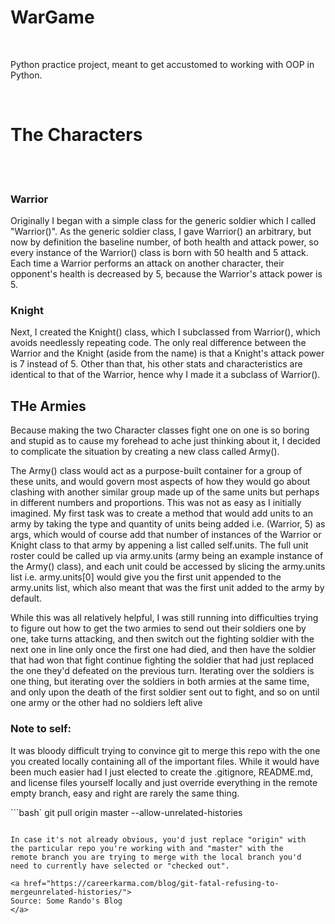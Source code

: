# WarGame

<br>

Python practice project, meant to get accustomed to working with 
OOP in Python.

<br>

# The Characters

<br>
<br>


### Warrior

Originally I began with a simple class for the generic soldier
which I called "Warrior()". As the generic soldier class, I gave
Warrior() an arbitrary, but now by definition the baseline number,
of both health and attack power, so every instance of the Warrior()
class is born with 50 health and 5 attack. Each time a Warrior 
performs an attack on another character, their opponent's health is 
decreased by 5, because the Warrior's attack power is 5. 


### Knight

Next, I created the Knight() class, which I subclassed from 
Warrior(), which avoids needlessly repeating code. The only real 
difference between the Warrior and the Knight (aside from the name)
is that a Knight's attack power is 7 instead of 5. Other than that, 
his other stats and characteristics are identical to that of the 
Warrior, hence why I made it a subclass of Warrior().


## THe Armies

Because making the two Character classes fight one on one is so 
boring and stupid as to cause my forehead to ache just thinking
about it, I decided to complicate the situation by creating a new
class called Army(). 

The Army() class would act as a purpose-built container for a group
of these units, and would govern most aspects of how they would go 
about clashing with another similar group made up of the same units
but perhaps in different numbers and proportions. This was not as
easy as I initially imagined. My first task was to create a method 
that would add units to an army by taking the type and quantity of
units being added i.e. (Warrior, 5) as args, which would of course
add that number of instances of the Warrior or Knight class to that
army by appening a list called self.units. The full unit roster
could be called up via army.units (army being an example instance 
of the Army() class), and each unit could be accessed by slicing
the army.units list i.e. army.units[0] would give you the first 
unit appended to the army.units list, which also meant that was 
the first unit added to the army by default. 

While this was all relatively helpful, I was still running into 
difficulties trying to figure out how to get the two armies to 
send out their soldiers one by one, take turns attacking, and then
switch out the fighting soldier with the next one in line only once
the first one had died, and then have the soldier that had won that
fight continue fighting the soldier that had just replaced the one
they'd defeated on the previous turn. Iterating over the soldiers 
is one thing, but iterating over the soldiers in both armies 
at the same time, and only upon the death of the first soldier sent
out to fight, and so on until one army or the other had no soldiers
left alive 


### Note to self:

It was bloody difficult trying to convince git to merge this repo
with the one you created locally containing all of the important
files. While it would have been much easier had I just elected
to create the .gitignore, README.md, and license files yourself 
locally and just override everything in the remote empty branch,
easy and right are rarely the same thing.

```bash`
git pull origin master --allow-unrelated-histories
```

In case it's not already obvious, you'd just replace "origin" with 
the particular repo you're working with and "master" with the 
remote branch you are trying to merge with the local branch you'd 
need to currently have selected or "checked out".

<a href="https://careerkarma.com/blog/git-fatal-refusing-to-mergeunrelated-histories/">
Source: Some Rando's Blog
</a>








